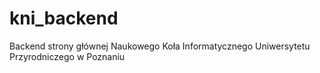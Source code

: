 # kni_backend
Backend strony głównej Naukowego Koła Informatycznego Uniwersytetu Przyrodniczego w Poznaniu
